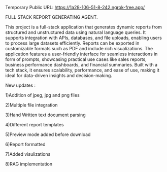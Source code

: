 Temporary Public URL: https://1a28-106-51-8-242.ngrok-free.app/

FULL STACK REPORT GENERATING AGENT.

This project is a full-stack application that generates dynamic reports from structured and unstructured data using natural language queries. It supports integration with APIs, databases, and file uploads, enabling users to process large datasets efficiently. Reports can be exported in customizable formats such as PDF and include rich visualizations. The application features a user-friendly interface for seamless interactions in form of prompts, showcasing practical use cases like sales reports, business performance dashboards, and financial summaries. Built with a tech stack, it ensures scalability, performance, and ease of use, making it ideal for data-driven insights and decision-making.

New updates :

1)Addition of jpeg, jpg and png files

2)Multiple file integration

3)Hand Written text document parsing

4)Different report templates

5)Preview mode added before download

6)Report formatted 

7)Added visulizations 

8)RAG implementation
